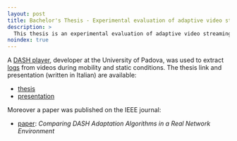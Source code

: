 ```yaml
---
layout: post
title: Bachelor's Thesis - Experimental evaluation of adaptive video streaming algorithms DASH
description: >
  This thesis is an experimental evaluation of adaptive video streaming algorithms in different network conditions, such as: WiFi, 3G during mobility.
noindex: true
---
```


A [DASH player], developer at the University of Padova, was used to extract [logs] from videos during mobility and static conditions.
The thesis link and presentation (written in Italian) are available:

*  [thesis]
*  [presentation]

Moreover a paper was published on the IEEE journal:
*  [paper]: *Comparing DASH Adaptation Algorithms in a Real Network Environment*

[thesis]: /documents/bachelor-thesis.pdf
[presentation]: /documents/bachelor-keynote.pdf
[paper]: https://ieeexplore.ieee.org/abstract/document/8835954
[logs]: https://github.com/blackwiz4rd/DASHLogs
[DASH player]: https://github.com/blackwiz4rd/DASHPlayer
